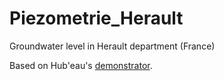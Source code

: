 # Piezometrie_Herault
Groundwater level in Herault department (France)

Based on Hub'eau's [demonstrator](https://hubeau.eaufrance.fr/sites/default/files/api/demo/piezo_tr.htm).
